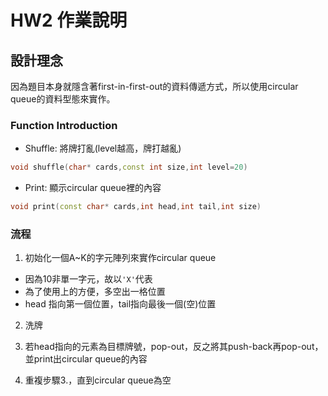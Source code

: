 # HW2 作業說明
## 設計理念
因為題目本身就隱含著first-in-first-out的資料傳遞方式，所以使用circular queue的資料型態來實作。

### Function Introduction
* Shuffle: 將牌打亂(level越高，牌打越亂)
```c++
void shuffle(char* cards,const int size,int level=20)
```

* Print: 顯示circular queue裡的內容
```c++
void print(const char* cards,int head,int tail,int size)
```

### 流程
1. 初始化一個A~K的字元陣列來實作circular queue
  * 因為10非單一字元，故以`'X'`代表
  * 為了使用上的方便，多空出一格位置
  * head 指向第一個位置，tail指向最後一個(空)位置

2. 洗牌

3. 若head指向的元素為目標牌號，pop-out，反之將其push-back再pop-out，並print出circular queue的內容

4. 重複步驟3.，直到circular queue為空
